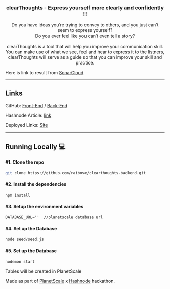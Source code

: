 
<h3 align="center">clearThoughts - Express yourself more clearly and confidently !!</h3>

<p align="center">
  Do you have ideas you’re trying to convey to others, and you just can’t seem to express yourself?
  <br/>
  Do you ever feel like you can’t even tell a story? 
  <br/>
  <br/>
  clearThoughts is a tool that will help you improve your communication skill. You can make use of what we see, feel and hear to express it to the listners, clearThoughts will serve as a guide so that you can improve your skill and practice.
</p>

Here is link to result from [SonarCloud](https://sonarcloud.io/project/overview?id=raibove_clearthoughts-backend) 

---

## Links

GitHub: [Front-End](https://github.com/raibove/clearthoughts-frontend) / [Back-End](https://github.com/raibove/clearthoughts-backend)

Hashnode Article: [link]()

Deployed Links: [Site](https://clearthoughts.netlify.app/)

--- 
## Running Locally 💻

#### #1. Clone the repo

```sh
git clone https://github.com/raibove/clearthoughts-backend.git
```

#### #2. Install the dependencies

```sh
npm install
```

#### #3. Setup the environment variables

```
DATABASE_URL=''  //planetscale database url
```

#### #4. Set up the Database

```sh
node seed/seed.js
```

#### #5. Set up the Database

```sh
nodemon start
```

Tables will be created in PlanetScale

Made as part of [PlanetScale](https://planetscale.com) x [Hashnode](https://hashnode.com) hackathon.
